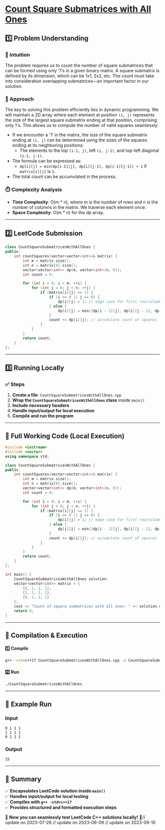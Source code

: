 # **[Count Square Submatrices with All Ones](https://leetcode.com/problems/count-square-submatrices-with-all-ones/description/)**  

## **1️⃣ Problem Understanding**  
### **📌 Intuition**  
The problem requires us to count the number of square submatrices that can be formed using only '1's in a given binary matrix. A square submatrix is defined by its dimension, which can be 1x1, 2x2, etc. The count must take into consideration overlapping submatrices—an important factor in our solution.

### **🚀 Approach**  
The key to solving this problem efficiently lies in dynamic programming. We will maintain a 2D array where each element at position `(i, j)` represents the size of the largest square submatrix ending at that position, comprising only 1's. This allows us to compute the number of valid squares seamlessly:
- If we encounter a '1' in the matrix, the size of the square submatrix ending at `(i, j)` can be determined using the sizes of the squares ending at its neighboring positions:
  - The elements to the top `(i-1, j)`, left `(i, j-1)`, and top-left diagonal `(i-1, j-1)`.
- The formula can be expressed as:
  - `dp[i][j] = min(dp[i-1][j], dp[i][j-1], dp[i-1][j-1]) + 1` if `matrix[i][j]` is `1`.
- The total count can be accumulated in the process.

### **⏱️ Complexity Analysis**  
- **Time Complexity**: O(m * n), where m is the number of rows and n is the number of columns in the matrix. We traverse each element once.
- **Space Complexity**: O(m * n) for the dp array.

---  

## **2️⃣ LeetCode Submission**  
```cpp
class CountSquareSubmatricesWithAllOnes {
public:
    int countSquares(vector<vector<int>>& matrix) {
        int m = matrix.size();
        int n = matrix[0].size();
        vector<vector<int>> dp(m, vector<int>(n, 0));
        int count = 0;

        for (int i = 0; i < m; ++i) {
            for (int j = 0; j < n; ++j) {
                if (matrix[i][j] == 1) {
                    if (i == 0 || j == 0) {
                        dp[i][j] = 1; // edge case for first row/column
                    } else {
                        dp[i][j] = min({dp[i - 1][j], dp[i][j - 1], dp[i - 1][j - 1]}) + 1;
                    }
                    count += dp[i][j]; // accumulate count of squares
                }
            }
        }
        return count;
    }
};  
```  

---  

## **3️⃣ Running Locally**  
### **✅ Steps**  
1. **Create a file**: `CountSquareSubmatricesWithAllOnes.cpp`  
2. **Wrap the `CountSquareSubmatricesWithAllOnes` class** inside `main()`  
3. **Include necessary headers**  
4. **Handle input/output for local execution**  
5. **Compile and run the program**  

---  

## **📝 Full Working Code (Local Execution)**  
```cpp
#include <iostream>
#include <vector>
using namespace std;

class CountSquareSubmatricesWithAllOnes {
public:
    int countSquares(vector<vector<int>>& matrix) {
        int m = matrix.size();
        int n = matrix[0].size();
        vector<vector<int>> dp(m, vector<int>(n, 0));
        int count = 0;

        for (int i = 0; i < m; ++i) {
            for (int j = 0; j < n; ++j) {
                if (matrix[i][j] == 1) {
                    if (i == 0 || j == 0) {
                        dp[i][j] = 1; // edge case for first row/column
                    } else {
                        dp[i][j] = min({dp[i - 1][j], dp[i][j - 1], dp[i - 1][j - 1]}) + 1;
                    }
                    count += dp[i][j]; // accumulate count of squares
                }
            }
        }
        return count;
    }
};

int main() {
    CountSquareSubmatricesWithAllOnes solution;
    vector<vector<int>> matrix = {
        {0, 1, 1, 1},
        {1, 1, 1, 1},
        {0, 1, 1, 1}
    };
    cout << "Count of square submatrices with all ones: " << solution.countSquares(matrix) << endl;
    return 0;
}
```  

---  

## **🔧 Compilation & Execution**  
#### **1️⃣ Compile**  
```bash
g++ -std=c++17 CountSquareSubmatricesWithAllOnes.cpp -o CountSquareSubmatricesWithAllOnes
```  

#### **2️⃣ Run**  
```bash
./CountSquareSubmatricesWithAllOnes
```  

---  

## **🎯 Example Run**  
### **Input**  
```
0 1 1 1
1 1 1 1
0 1 1 1
```  
### **Output**  
```
15
```  

---  

## **📌 Summary**  
✅ **Encapsulates LeetCode solution inside `main()`**  
✅ **Handles input/output for local testing**  
✅ **Compiles with `g++ -std=c++17`**  
✅ **Provides structured and formatted execution steps**  

🚀 **Now you can seamlessly test LeetCode C++ solutions locally!** 🚀// update on 2023-07-26
// update on 2023-08-09
// update on 2023-08-10
